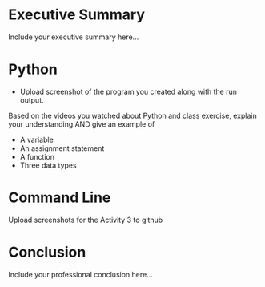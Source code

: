 # Executive Summary
Include your executive summary here...

# Python
* Upload screenshot of the program you created along with the run output.

Based on the videos you watched about Python and class exercise, explain your understanding AND give an example of 
* A variable 
* An assignment statement 
* A function 
* Three data types 
 
# Command Line
Upload screenshots for the Activity 3 to github

# Conclusion
Include your professional conclusion here...
